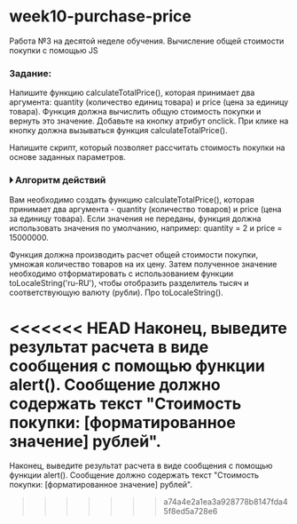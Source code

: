 # week10-purchase-price
 Работа №3 на десятой неделе обучения. Вычисление общей стоимости покупки с помощью JS

### Задание:
Напишите функцию calculateTotalPrice(), которая принимает два аргумента: quantity (количество единиц товара) и price (цена за единицу товара). Функция должна вычислить общую стоимость покупки и вернуть это значение. Добавьте на кнопку атрибут onclick. При клике на кнопку должна вызываться функция calculateTotalPrice().

Напишите скрипт, который позволяет рассчитать стоимость покупки на основе заданных параметров.

### 🞂 Алгоритм действий
Вам необходимо создать функцию calculateTotalPrice(), которая принимает два аргумента - quantity (количество товаров) и price (цена за единицу товара). Если значения не переданы, функция должна использовать значения по умолчанию, например: quantity = 2 и price = 15000000.

Функция должна производить расчет общей стоимости покупки, умножая количество товаров на их цену. Затем полученное значение необходимо отформатировать с использованием функции toLocaleString('ru-RU'), чтобы отобразить разделитель тысяч и соответствующую валюту (рубли). Про toLocaleString().

<<<<<<< HEAD
Наконец, выведите результат расчета в виде сообщения с помощью функции alert(). Сообщение должно содержать текст "Стоимость покупки: [форматированное значение] рублей".
=======
Наконец, выведите результат расчета в виде сообщения с помощью функции alert(). Сообщение должно содержать текст "Стоимость покупки: [форматированное значение] рублей".
>>>>>>> a74a4e2a1ea3a928778b8147fda45f8ed5a728e6
